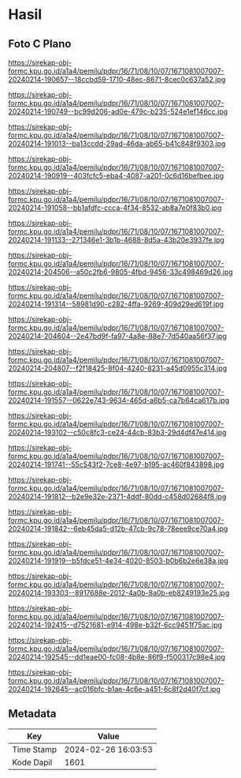 # Hasil

## Foto C Plano

https://sirekap-obj-formc.kpu.go.id/a1a4/pemilu/pdpr/16/71/08/10/07/1671081007007-20240214-190657--18ccbd59-1710-48ec-8671-8cec0c637a52.jpg

https://sirekap-obj-formc.kpu.go.id/a1a4/pemilu/pdpr/16/71/08/10/07/1671081007007-20240214-190749--bc99d206-ad0e-479c-b235-524e1ef146cc.jpg

https://sirekap-obj-formc.kpu.go.id/a1a4/pemilu/pdpr/16/71/08/10/07/1671081007007-20240214-191013--ba13ccdd-29ad-46da-ab65-b41c848f9303.jpg

https://sirekap-obj-formc.kpu.go.id/a1a4/pemilu/pdpr/16/71/08/10/07/1671081007007-20240214-190919--403fcfc5-eba4-4087-a201-0c6d16befbee.jpg

https://sirekap-obj-formc.kpu.go.id/a1a4/pemilu/pdpr/16/71/08/10/07/1671081007007-20240214-191058--bb1afdfc-ccca-4f34-8532-ab8a7e0f83b0.jpg

https://sirekap-obj-formc.kpu.go.id/a1a4/pemilu/pdpr/16/71/08/10/07/1671081007007-20240214-191133--271346e1-3b1b-4688-8d5a-43b20e3937fe.jpg

https://sirekap-obj-formc.kpu.go.id/a1a4/pemilu/pdpr/16/71/08/10/07/1671081007007-20240214-204506--a50c2fb6-9805-4fbd-9456-33c498469d26.jpg

https://sirekap-obj-formc.kpu.go.id/a1a4/pemilu/pdpr/16/71/08/10/07/1671081007007-20240214-191314--58981d90-c282-4ffa-9269-409d29ed619f.jpg

https://sirekap-obj-formc.kpu.go.id/a1a4/pemilu/pdpr/16/71/08/10/07/1671081007007-20240214-204604--2e47bd9f-fa97-4a8e-88e7-7d540aa56f37.jpg

https://sirekap-obj-formc.kpu.go.id/a1a4/pemilu/pdpr/16/71/08/10/07/1671081007007-20240214-204807--f2f18425-8f04-4240-8231-a45d0955c314.jpg

https://sirekap-obj-formc.kpu.go.id/a1a4/pemilu/pdpr/16/71/08/10/07/1671081007007-20240214-191557--0622e743-9634-465d-a6b5-ca7b64ca617b.jpg

https://sirekap-obj-formc.kpu.go.id/a1a4/pemilu/pdpr/16/71/08/10/07/1671081007007-20240214-193102--c50c8fc3-ce24-44cb-83b3-29d4df47e414.jpg

https://sirekap-obj-formc.kpu.go.id/a1a4/pemilu/pdpr/16/71/08/10/07/1671081007007-20240214-191741--55c543f2-7ce8-4e97-b195-ac460f843898.jpg

https://sirekap-obj-formc.kpu.go.id/a1a4/pemilu/pdpr/16/71/08/10/07/1671081007007-20240214-191812--b2e9e32e-2371-4ddf-80dd-c458d02684f8.jpg

https://sirekap-obj-formc.kpu.go.id/a1a4/pemilu/pdpr/16/71/08/10/07/1671081007007-20240214-191842--6eb45da5-d12b-47cb-9c78-78eee9ce70a4.jpg

https://sirekap-obj-formc.kpu.go.id/a1a4/pemilu/pdpr/16/71/08/10/07/1671081007007-20240214-191919--b5fdce51-4e34-4020-8503-b0b6b2e6e38a.jpg

https://sirekap-obj-formc.kpu.go.id/a1a4/pemilu/pdpr/16/71/08/10/07/1671081007007-20240214-193303--8917688e-2012-4a0b-8a0b-eb8249193e25.jpg

https://sirekap-obj-formc.kpu.go.id/a1a4/pemilu/pdpr/16/71/08/10/07/1671081007007-20240214-192415--d7521681-e914-498e-b32f-6cc9451f75ac.jpg

https://sirekap-obj-formc.kpu.go.id/a1a4/pemilu/pdpr/16/71/08/10/07/1671081007007-20240214-192545--dd1eae00-fc08-4b8e-86f9-f500317c98e4.jpg

https://sirekap-obj-formc.kpu.go.id/a1a4/pemilu/pdpr/16/71/08/10/07/1671081007007-20240214-192645--ac016bfc-b1ae-4c6e-a451-6c8f2d40f7cf.jpg


## Metadata

| Key        | Value               |
| ---------- | ------------------- |
| Time Stamp | 2024-02-26 16:03:53 |
| Kode Dapil | 1601                |



